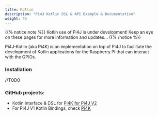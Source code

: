 ```yaml
---
title: Kotlin
description: "Pi4J Kotlin DSL & API Example & Documentation"
weight: 45
---
```


{{% notice note %}}
Kotlin use of Pi4J is under development! 
Keep an eye on these pages for more information and updates...
{{% /notice %}}

Pi4J-Kotlin (aka Pi4K) is an implementation on top of Pi4J to facilitate the development of Kotlin applications for the Raspberry Pi that can interact with the GPIOs.

### Installation
//TODO

### GitHub projects:

* Kotlin Interface & DSL for [Pi4K for Pi4J V2](https://github.com/Pi4J/pi4j-kotlin)  
* For Pi4J V1 Kotlin Bindings, check [Pi4K](https://github.com/mhashim6/Pi4K)